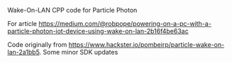 Wake-On-LAN CPP code for Particle Photon

For article https://medium.com/@robpope/powering-on-a-pc-with-a-particle-photon-iot-device-using-wake-on-lan-2b16f4be63ac

Code originally from https://www.hackster.io/pombeirp/particle-wake-on-lan-2a1bb5.
Some minor SDK updates
